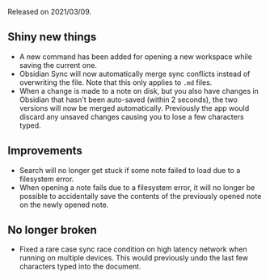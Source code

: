Released on 2021/03/09.

## Shiny new things

- A new command has been added for opening a new workspace while saving the current one.
- Obsidian Sync will now automatically merge sync conflicts instead of overwriting the file. Note that this only applies to `.md` files.
- When a change is made to a note on disk, but you also have changes in Obsidian that hasn't been auto-saved (within 2 seconds), the two versions will now be merged automatically. Previously the app would discard any unsaved changes causing you to lose a few characters typed.

## Improvements

- Search will no longer get stuck if some note failed to load due to a filesystem error.
- When opening a note fails due to a filesystem error, it will no longer be possible to accidentally save the contents of the previously opened note on the newly opened note.

## No longer broken

- Fixed a rare case sync race condition on high latency network when running on multiple devices. This would previously undo the last few characters typed into the document.
